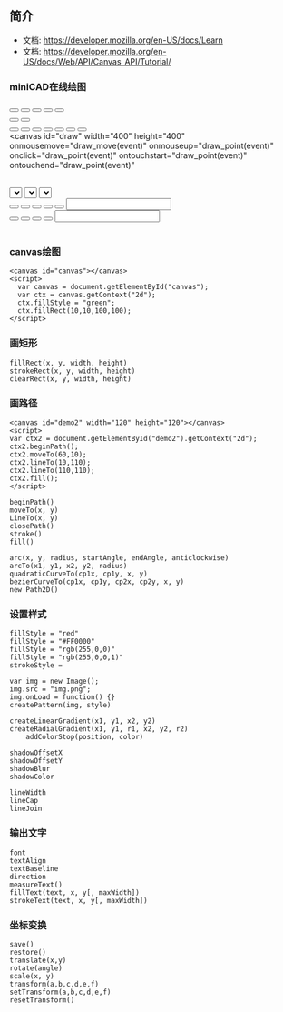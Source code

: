 <canvas id="heart" width="400" height="400"></canvas>

## 简介

- 文档: <https://developer.mozilla.org/en-US/docs/Learn>
- 文档: <https://developer.mozilla.org/en-US/docs/Web/API/Canvas_API/Tutorial/>

### miniCAD在线绘图
<button class="cmd_shape heart"></button>
<button class="cmd_shape cycle"></button>
<button class="cmd_shape rect"></button>
<button class="cmd_shape line"></button>
<button class="cmd_shape text"></button>
<br/>
<button class="cmd_stroke stroke"></button>
<button class="cmd_stroke fill"></button>
<br/>
<button class="cmd_color black"></button>
<button class="cmd_color red"></button>
<button class="cmd_color yellow"></button>
<button class="cmd_color green"></button>
<button class="cmd_color purple"></button>
<button class="cmd_color blue"></button>
<button class="cmd_color white"></button>
<br/>
<canvas id="draw" width="400" height="400"
onmousemove="draw_move(event)"
onmouseup="draw_point(event)"
onclick="draw_point(event)"
ontouchstart="draw_point(event)"
ontouchend="draw_point(event)"
></canvas>
<br/>
<select class="config shape"></select>
<select class="config stroke"></select>
<select class="config color"></select>
<label class="config scale"></label>
<label class="config begin"></label>
<label class="config point"></label>
<br/>
<button class="control big"></button>
<button class="control small"></button>
<button class="control hide"></button>
<button class="control draw"></button>
<button class="control play"></button>
<input class="config interval"></label>
<br/>
<button class="control delete"></button>
<button class="control clear"></button>
<button class="control export"></button>
<button class="control import"></button>
<input class="config json"></label>
<br/>
<div id="fuck"></div>
<table id="draw_history"></table>

### canvas绘图
<canvas id="demo0" class="demo" width="120" height="120"></canvas>
```
<canvas id="canvas"></canvas>
<script>
  var canvas = document.getElementById("canvas");
  var ctx = canvas.getContext("2d");
  ctx.fillStyle = "green";
  ctx.fillRect(10,10,100,100);
</script>
```

### 画矩形

```
fillRect(x, y, width, height)
strokeRect(x, y, width, height)
clearRect(x, y, width, height)
```

### 画路径
<canvas id="demo2" class="demo" width="120" height="120"></canvas>
```
<canvas id="demo2" width="120" height="120"></canvas>
<script>
var ctx2 = document.getElementById("demo2").getContext("2d");
ctx2.beginPath();
ctx2.moveTo(60,10);
ctx2.lineTo(10,110);
ctx2.lineTo(110,110);
ctx2.fill();
</script>
```

```
beginPath()
moveTo(x, y)
LineTo(x, y)
closePath()
stroke()
fill()

arc(x, y, radius, startAngle, endAngle, anticlockwise)
arcTo(x1, y1, x2, y2, radius)
quadraticCurveTo(cp1x, cp1y, x, y)
bezierCurveTo(cp1x, cp1y, cp2x, cp2y, x, y)
new Path2D()
```
### 设置样式
<canvas id="demo3" class="demo" width="120" height="120"></canvas>
```
fillStyle = "red"
fillStyle = "#FF0000"
fillStyle = "rgb(255,0,0)"
fillStyle = "rgb(255,0,0,1)"
strokeStyle =

var img = new Image();
img.src = "img.png";
img.onLoad = function() {}
createPattern(img, style)

createLinearGradient(x1, y1, x2, y2)
createRadialGradient(x1, y1, r1, x2, y2, r2)
	addColorStop(position, color)

shadowOffsetX
shadowOffsetY
shadowBlur
shadowColor

lineWidth
lineCap
lineJoin
```
### 输出文字
```
font
textAlign
textBaseline
direction
measureText()
fillText(text, x, y[, maxWidth])
strokeText(text, x, y[, maxWidth])
```

### 坐标变换
```
save()
restore()
translate(x,y)
rotate(angle)
scale(x, y)
transform(a,b,c,d,e,f)
setTransform(a,b,c,d,e,f)
resetTransform()
```

<link rel="stylesheet" href="/wiki/html5.css" type="text/css"></link>
<script src="/wiki/html5.js"></script>
